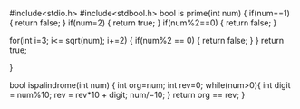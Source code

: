 #include<stdio.h>
#include<stdbool.h>
bool is prime(int num) {
if(num==1) {
return false;
}
if(num=2)
{
 return true;
 }
 if(num%2==0) {
 return false;
 }

 for(int i=3; i<= sqrt(num); i+=2) {
 if(num%2 == 0) {
  return false;
  }
  }
  return true;

  }

bool ispalindrome(int num) {
int org=num;
int rev=0;
while(num>0){
int digit = num%10;
rev = rev*10 + digit;
num/=10;
}
return org == rev;
}
